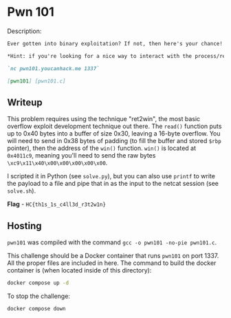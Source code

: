 # Pwn 101
Description:
```markdown
Ever gotten into binary exploitation? If not, then here's your chance! You get to learn how to exploit a buffer overflow!

*Hint: if you're looking for a nice way to interact with the process/remote server using a scripting language, [check out Python pwntools](https://corgi.rip/posts/pwntools-cheatsheet/)!*

`nc pwn101.youcanhack.me 1337`

[pwn101] [pwn101.c]
```

## Writeup
This problem requires using the technique "ret2win", the most basic overflow exploit development technique out there. The `read()` function puts up to 0x40 bytes into a buffer of size 0x30, leaving a 16-byte overflow. You will need to send in 0x38 bytes of padding (to fill the buffer and stored `$rbp` pointer), then the address of the `win()` function. `win()` is located at `0x4011c9`, meaning you'll need to send the raw bytes `\xc9\x11\x40\x00\x00\x00\x00\x00`. 

I scripted it in Python (see `solve.py`), but you can also use `printf` to write the payload to a file and pipe that in as the input to the netcat session (see `solve.sh`).

**Flag** - `HC{th1s_1s_c4ll3d_r3t2w1n}`

## Hosting
`pwn101` was compiled with the command `gcc -o pwn101 -no-pie pwn101.c`.

This challenge should be a Docker container that runs `pwn101` on port 1337. All the proper files are included in here. The command to build the docker container is (when located inside of this directory):

```bash
docker compose up -d
```

To stop the challenge:
```bash
docker compose down
```